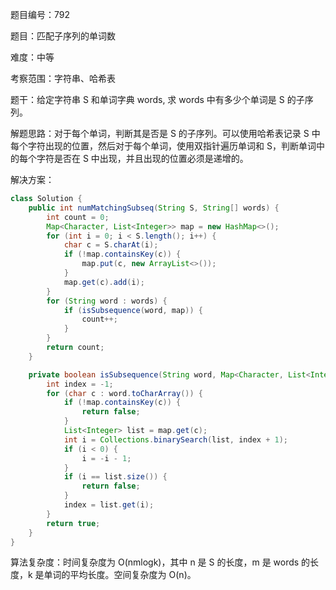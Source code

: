 题目编号：792

题目：匹配子序列的单词数

难度：中等

考察范围：字符串、哈希表

题干：给定字符串 S 和单词字典 words, 求 words 中有多少个单词是 S 的子序列。

解题思路：对于每个单词，判断其是否是 S 的子序列。可以使用哈希表记录 S 中每个字符出现的位置，然后对于每个单词，使用双指针遍历单词和 S，判断单词中的每个字符是否在 S 中出现，并且出现的位置必须是递增的。

解决方案：

```java
class Solution {
    public int numMatchingSubseq(String S, String[] words) {
        int count = 0;
        Map<Character, List<Integer>> map = new HashMap<>();
        for (int i = 0; i < S.length(); i++) {
            char c = S.charAt(i);
            if (!map.containsKey(c)) {
                map.put(c, new ArrayList<>());
            }
            map.get(c).add(i);
        }
        for (String word : words) {
            if (isSubsequence(word, map)) {
                count++;
            }
        }
        return count;
    }

    private boolean isSubsequence(String word, Map<Character, List<Integer>> map) {
        int index = -1;
        for (char c : word.toCharArray()) {
            if (!map.containsKey(c)) {
                return false;
            }
            List<Integer> list = map.get(c);
            int i = Collections.binarySearch(list, index + 1);
            if (i < 0) {
                i = -i - 1;
            }
            if (i == list.size()) {
                return false;
            }
            index = list.get(i);
        }
        return true;
    }
}
```

算法复杂度：时间复杂度为 O(nmlogk)，其中 n 是 S 的长度，m 是 words 的长度，k 是单词的平均长度。空间复杂度为 O(n)。